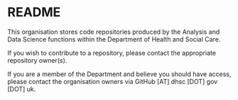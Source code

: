 # README

This organisation stores code repositories produced by the Analysis and Data Science functions within the Department of Health and Social Care.

If you wish to contribute to a repository, please contact the appropriate repository owner(s).

If you are a member of the Department and believe you should have access, please contact the organisation owners via GitHub [AT] dhsc [DOT] gov [DOT] uk.
